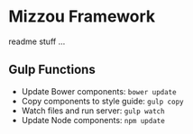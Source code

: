 # Mizzou Framework

readme stuff ...

## Gulp Functions

* Update Bower components: `bower update`
* Copy components to style guide: `gulp copy`
* Watch files and run server: `gulp watch`
* Update Node components: `npm update`

